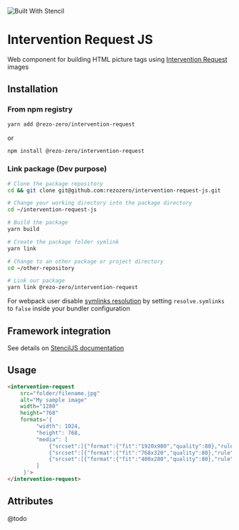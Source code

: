 ![Built With Stencil](https://img.shields.io/badge/-Built%20With%20Stencil-16161d.svg?logo=data%3Aimage%2Fsvg%2Bxml%3Bbase64%2CPD94bWwgdmVyc2lvbj0iMS4wIiBlbmNvZGluZz0idXRmLTgiPz4KPCEtLSBHZW5lcmF0b3I6IEFkb2JlIElsbHVzdHJhdG9yIDE5LjIuMSwgU1ZHIEV4cG9ydCBQbHVnLUluIC4gU1ZHIFZlcnNpb246IDYuMDAgQnVpbGQgMCkgIC0tPgo8c3ZnIHZlcnNpb249IjEuMSIgaWQ9IkxheWVyXzEiIHhtbG5zPSJodHRwOi8vd3d3LnczLm9yZy8yMDAwL3N2ZyIgeG1sbnM6eGxpbms9Imh0dHA6Ly93d3cudzMub3JnLzE5OTkveGxpbmsiIHg9IjBweCIgeT0iMHB4IgoJIHZpZXdCb3g9IjAgMCA1MTIgNTEyIiBzdHlsZT0iZW5hYmxlLWJhY2tncm91bmQ6bmV3IDAgMCA1MTIgNTEyOyIgeG1sOnNwYWNlPSJwcmVzZXJ2ZSI%2BCjxzdHlsZSB0eXBlPSJ0ZXh0L2NzcyI%2BCgkuc3Qwe2ZpbGw6I0ZGRkZGRjt9Cjwvc3R5bGU%2BCjxwYXRoIGNsYXNzPSJzdDAiIGQ9Ik00MjQuNywzNzMuOWMwLDM3LjYtNTUuMSw2OC42LTkyLjcsNjguNkgxODAuNGMtMzcuOSwwLTkyLjctMzAuNy05Mi43LTY4LjZ2LTMuNmgzMzYuOVYzNzMuOXoiLz4KPHBhdGggY2xhc3M9InN0MCIgZD0iTTQyNC43LDI5Mi4xSDE4MC40Yy0zNy42LDAtOTIuNy0zMS05Mi43LTY4LjZ2LTMuNkgzMzJjMzcuNiwwLDkyLjcsMzEsOTIuNyw2OC42VjI5Mi4xeiIvPgo8cGF0aCBjbGFzcz0ic3QwIiBkPSJNNDI0LjcsMTQxLjdIODcuN3YtMy42YzAtMzcuNiw1NC44LTY4LjYsOTIuNy02OC42SDMzMmMzNy45LDAsOTIuNywzMC43LDkyLjcsNjguNlYxNDEuN3oiLz4KPC9zdmc%2BCg%3D%3D&colorA=16161d&style=flat-square)

# Intervention Request JS
Web component for building HTML picture tags using [Intervention Request](https://github.com/ambroisemaupate/intervention-request) images

## Installation
### From npm registry
```sh
yarn add @rezo-zero/intervention-request
```
or
```sh
npm install @rezo-zero/intervention-request
```

### Link package (Dev purpose)
```sh
# Clone the package repository
cd && git clone git@github.com:rezozero/intervention-request-js.git

# Change your working directory into the package directory
cd ~/intervention-request-js

# Build the package
yarn build

# Create the package folder symlink
yarn link

# Change to an other package or project directory
cd ~/other-repository

# Link our package
yarn link @rezo-zero/intervention-request
```
For webpack user disable [symlinks resolution](https://webpack.js.org/configuration/resolve/#resolvesymlinks) by setting `resolve.symlinks` to `false` inside your bundler configuration


## Framework integration
See details on [StencilJS documentation](https://stenciljs.com/docs/overview)

## Usage
```html
<intervention-request
    src="folder/filename.jpg"
    alt="My sample image"
    width="1280"
    height="768"
    formats='{
         "width": 1024,
         "height": 768,
         "media": [
             {"srcset":[{"format":{"fit":"1920x980","quality":80},"rule":"1x"}, {"format":{"fit":"3840x1960","quality":80},"rule":"2x"}], "rule":"(min-width: 1280px)"},
             {"srcset":[{"format":{"fit":"768x320","quality":80},"rule":"1x"}], "rule":"(min-width: 768px)"},
             {"srcset":[{"format":{"fit":"400x280","quality":80},"rule":"1x"}]}
         ]
     }'>
</intervention-request>
```
## Attributes
@todo
